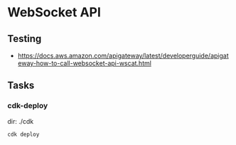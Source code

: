 # WebSocket API

## Testing

* https://docs.aws.amazon.com/apigateway/latest/developerguide/apigateway-how-to-call-websocket-api-wscat.html

## Tasks

### cdk-deploy

dir: ./cdk

```sh
cdk deploy
```
